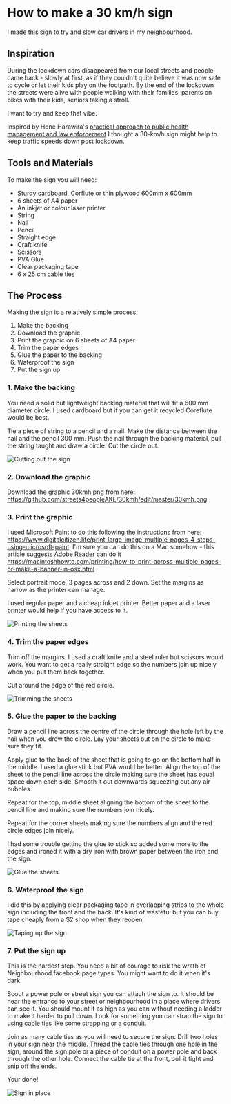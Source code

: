 # How to make a 30 km/h sign

I made this sign to try and slow car drivers in my neighbourhood. 

## Inspiration

During the lockdown cars disappeared from our local streets and people came back - slowly at first, as if they couldn't quite believe it was now safe to cycle or let their kids play on the footpath. By the end of the lockdown the streets were alive with people walking with their families, parents on bikes with their kids, seniors taking a stroll. 

I want to try and keep that vibe.

Inspired by Hone Harawira's [practical approach to public health management and law enforcement](https://www.stuff.co.nz/national/health/coronavirus/121036470/coronavirus-police-order-hone-harawiras-covid19-checkpoints-to-run-correctly) I thought a 30-km/h sign might help to keep traffic speeds down post lockdown.

## Tools and Materials
To make the sign you will need:
* Sturdy cardboard, Corflute or thin plywood 600mm x 600mm
* 6 sheets of A4 paper
* An inkjet or colour laser printer
* String
* Nail
* Pencil
* Straight edge
* Craft knife
* Scissors
* PVA Glue 
* Clear packaging tape
* 6 x 25 cm cable ties

## The Process
Making the sign is a relatively simple process:

1. Make the backing
2. Download the graphic
3. Print the graphic on 6 sheets of A4 paper
4. Trim the paper edges
5. Glue the paper to the backing
6. Waterproof the sign
7. Put the sign up 

### 1. Make the backing
You need a solid but lightweight backing material that will fit a 600 mm diameter circle. I used cardboard but if you can get it recycled Coreflute would be best.

Tie a piece of string to a pencil and a nail. Make the distance between the nail and the pencil 300 mm. Push the nail through the backing material, pull the string taught and draw a circle. Cut the circle out.

![Cutting out the sign](01-CutOutSign.jpg)

### 2. Download the graphic
Download the graphic 30kmh.png from here: https://github.com/streets4peopleAKL/30kmh/edit/master/30kmh.png

### 3. Print the graphic
I used Microsoft Paint to do this following the instructions from here: https://www.digitalcitizen.life/print-large-image-multiple-pages-4-steps-using-microsoft-paint. I'm sure you can do this on a Mac somehow - this article suggests Adobe Reader can do it https://macintoshhowto.com/printing/how-to-print-across-multiple-pages-or-make-a-banner-in-osx.html

Select portrait mode, 3 pages across and 2 down. Set the margins as narrow as the printer can manage.  

I used regular paper and a cheap inkjet printer. Better paper and a laser printer would help if you have access to it.

![Printing the sheets](02-PrintOutSheets.jpg)

### 4. Trim the paper edges
Trim off the margins. I used a craft knife and a steel ruler but scissors would work. You want to get a really straight edge so the numbers join up nicely when you put them back together.

Cut around the edge of the red circle.

![Trimming the sheets](04-TrimSheets.jpg)

### 5. Glue the paper to the backing
Draw a pencil line across the centre of the circle through the hole left by the nail when you drew the circle. Lay your sheets out on the circle to make sure they fit.

Apply glue to the back of the sheet that is going to go on the bottom half in the middle. I used a glue stick but PVA would be better. Align the top of the sheet to the pencil line across the circle making sure the sheet has equal space down each side. Smooth it out downwards squeezing out any air bubbles.

Repeat for the top, middle sheet aligning the bottom of the sheet to the pencil line and making sure the numbers join nicely.

Repeat for the corner sheets making sure the numbers align and the red circle edges join nicely.

I had some trouble getting the glue to stick so added some more to the edges and ironed it with a dry iron with brown paper between the iron and the sign.

![Glue the sheets](05-GlueSheets.jpg)

### 6. Waterproof the sign
I did this by applying clear packaging tape in overlapping strips to the whole sign including the front and the back. It's kind of wasteful but you can buy tape cheaply from a $2 shop when they reopen.

![Taping up the sign](06-TapeUpSign.jpg)

### 7. Put the sign up
This is the hardest step. You need a bit of courage to risk the wrath of Neighbourhood facebook page types. You might want to do it when it's dark.

Scout a power pole or street sign you can attach the sign to. It should be near the entrance to your street or neighbourhood in a place where drivers can see it. You should mount it as high as you can without needing a ladder to make it harder to pull down. Look for something you can strap the sign to using cable ties like some strapping or a conduit.

Join as many cable ties as you will need to secure the sign. Drill two holes in your sign near the middle. Thread the cable ties through one hole in the sign, around the sign pole or a piece of conduit on a power pole and back through the other hole. Connect the cable tie at the front, pull it tight and snip off the ends.

Your done!

![Sign in place](07-SignUp.jpg)


